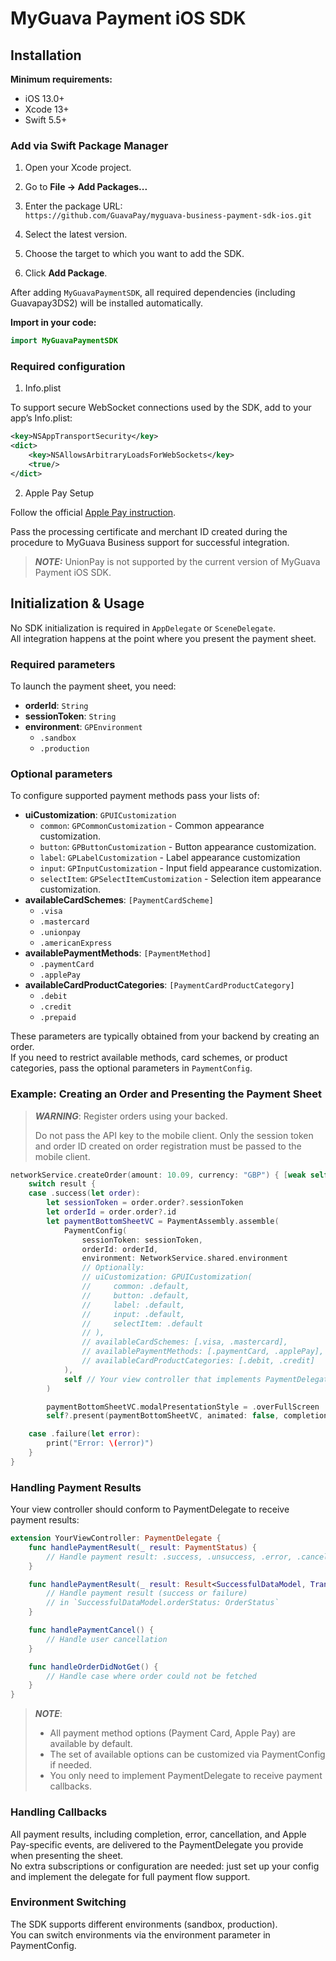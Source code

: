 # MyGuava Payment iOS SDK
<!-- toc -->

## Installation

**Minimum requirements:**  
- iOS 13.0+  
- Xcode 13+  
- Swift 5.5+

### Add via Swift Package Manager

1. Open your Xcode project.
2. Go to **File → Add Packages...**
3. Enter the package URL:  
```https://github.com/GuavaPay/myguava-business-payment-sdk-ios.git```

4. Select the latest version.
5. Choose the target to which you want to add the SDK.
6. Click **Add Package**.

After adding `MyGuavaPaymentSDK`, all required dependencies (including Guavapay3DS2) will be installed automatically.

**Import in your code:**
```swift
import MyGuavaPaymentSDK
```

### Required configuration

1. Info.plist

To support secure WebSocket connections used by the SDK, add to your app’s Info.plist:

```xml
<key>NSAppTransportSecurity</key>
<dict>
    <key>NSAllowsArbitraryLoadsForWebSockets</key>
    <true/>
</dict>
```

2. Apple Pay Setup

Follow the official [Apple Pay instruction](https://developer.apple.com/documentation/passkit/setting-up-apple-pay).

Pass the processing certificate and merchant ID created during the procedure to MyGuava Business support for successful integration.

> **_NOTE:_** UnionPay is not supported by the current version of MyGuava Payment iOS SDK.


## Initialization & Usage

No SDK initialization is required in `AppDelegate` or `SceneDelegate`.  
All integration happens at the point where you present the payment sheet.

### Required parameters

To launch the payment sheet, you need:
- **orderId**: `String`
- **sessionToken**: `String`
- **environment**: `GPEnvironment`
    - `.sandbox`
    - `.production`

### Optional parameters

To configure supported payment methods pass your lists of:
- **uiCustomization**: `GPUICustomization`
    - `common`: `GPCommonCustomization` - Common appearance customization.
    - `button`: `GPButtonCustomization` - Button appearance customization.
    - `label`: `GPLabelCustomization` - Label appearance customization
    - `input`: `GPInputCustomization` - Input field appearance customization.
    - `selectItem`: `GPSelectItemCustomization` - Selection item appearance customization.
- **availableCardSchemes**: `[PaymentCardScheme]`
    - `.visa`
    - `.mastercard`
    - `.unionpay`
    - `.americanExpress`
- **availablePaymentMethods**: `[PaymentMethod]`
    - `.paymentCard`
    - `.applePay`
- **availableCardProductCategories**: `[PaymentCardProductCategory]`
    - `.debit`
    - `.credit`
    - `.prepaid`

These parameters are typically obtained from your backend by creating an order.  
If you need to restrict available methods, card schemes, or product categories, pass the optional parameters in `PaymentConfig`.

### Example: Creating an Order and Presenting the Payment Sheet

> **_WARNING_**:
> Register orders using your backed.
> 
> Do not pass the API key to the mobile client. Only the session token and order ID created on order registration must be passed to the mobile client.



```swift
networkService.createOrder(amount: 10.09, currency: "GBP") { [weak self] result in
    switch result {
    case .success(let order):
        let sessionToken = order.order?.sessionToken
        let orderId = order.order?.id
        let paymentBottomSheetVC = PaymentAssembly.assemble(
            PaymentConfig(
                sessionToken: sessionToken,
                orderId: orderId,
                environment: NetworkService.shared.environment
                // Optionally:
                // uiCustomization: GPUICustomization(
                //     common: .default,
                //     button: .default,
                //     label: .default,
                //     input: .default,
                //     selectItem: .default
                // ),
                // availableCardSchemes: [.visa, .mastercard],
                // availablePaymentMethods: [.paymentCard, .applePay],
                // availableCardProductCategories: [.debit, .credit]
            ),
            self // Your view controller that implements PaymentDelegate
        )

        paymentBottomSheetVC.modalPresentationStyle = .overFullScreen         // mandatory step
        self?.present(paymentBottomSheetVC, animated: false, completion: nil) // animated: false is mandatory too

    case .failure(let error):
        print("Error: \(error)")
    }
}
```

### Handling Payment Results

Your view controller should conform to PaymentDelegate to receive payment results:

```swift
extension YourViewController: PaymentDelegate {
    func handlePaymentResult(_ result: PaymentStatus) {
        // Handle payment result: .success, .unsuccess, .error, .cancel
    }

    func handlePaymentResult(_ result: Result<SuccessfulDataModel, TransactionError>) {
        // Handle payment result (success or failure)
        // in `SuccessfulDataModel.orderStatus: OrderStatus`
    }

    func handlePaymentCancel() {
        // Handle user cancellation
    }

    func handleOrderDidNotGet() {
        // Handle case where order could not be fetched
    }
}
```

> **_NOTE_**:
> - All payment method options (Payment Card, Apple Pay) are available by default.
> - The set of available options can be customized via PaymentConfig if needed.
> - You only need to implement PaymentDelegate to receive payment callbacks.

### Handling Callbacks

All payment results, including completion, error, cancellation, and Apple Pay-specific events, are delivered to the PaymentDelegate you provide when presenting the sheet.  
No extra subscriptions or configuration are needed:
just set up your config and implement the delegate for full payment flow support.

### Environment Switching

The SDK supports different environments (sandbox, production).  
You can switch environments via the environment parameter in PaymentConfig.
